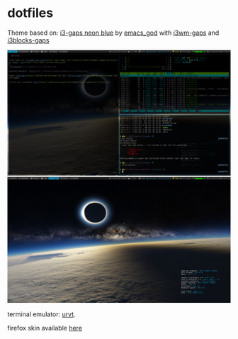 # dotfiles

Theme based on: [i3-gaps neon blue][1] by [emacs\_god][2] with [i3wm-gaps][4] and [i3blocks-gaps][5]

![Screenshot](/screenshot/scrot.png?raw=true)
![Screenshot2](/screenshot/scrot2.png?raw=true)

terminal emulator: [urvt][4].

firefox skin available [here][6]

[1]: https://www.reddit.com/r/unixporn/comments/56g2ov/i3gaps_neon_blue/
[2]: https://www.reddit.com/user/emacs_god
[3]: http://software.schmorp.de/pkg/rxvt-unicode.html
[4]: https://github.com/Airblader/i3
[5]: https://github.com/Airblader/i3blocks-gaps
[6]: https://userstyles.org/styles/102262/twily-s-powerline-firefox-css
